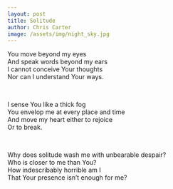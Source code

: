 ```yaml
---
layout: post
title: Solitude
author: Chris Carter
image: /assets/img/night_sky.jpg
---
```


You move beyond my eyes <br>
And speak words beyond my ears <br>
I cannot conceive Your thoughts <br>
Nor can I understand Your ways. <br>

<br>

I sense You like a thick fog <br>
You envelop me at every place and time <br>
And move my heart either to rejoice <br>
Or to break. <br>

<br>

Why does solitude wash me with unbearable despair? <br>
Who is closer to me than You? <br>
How indescribably horrible am I <br>
That Your presence isn’t enough for me? <br>
